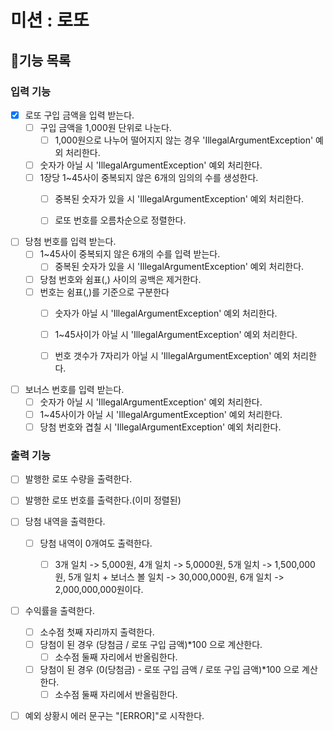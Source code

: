 # **미션 : 로또**

## **📜기능 목록**
 
### 입력 기능
- [x] 로또 구입 금액을 입력 받는다.
  - [ ] 구입 금액을 1,000원 단위로 나눈다.
    - [ ] 1,000원으로 나누어 떨어지지 않는 경우 'IllegalArgumentException' 예외 처리한다.
  - [ ] 숫자가 아닐 시 'IllegalArgumentException' 예외 처리한다.
  - [ ] 1장당 1~45사이 중복되지 않은 6개의 임의의 수를 생성한다.
    - [ ] 중복된 숫자가 있을 시 'IllegalArgumentException' 예외 처리한다.
    - [ ] 로또 번호를 오름차순으로 정렬한다.


- [ ] 당첨 번호를 입력 받는다.
  - [ ] 1~45사이 중복되지 않은 6개의 수를 입력 받는다.
    - [ ] 중복된 숫자가 있을 시 'IllegalArgumentException' 예외 처리한다.
  - [ ] 당첨 번호와 쉼표(,) 사이의 공백은 제거한다.
  - [ ] 번호는 쉼표(,)를 기준으로 구분한다
    - [ ] 숫자가 아닐 시 'IllegalArgumentException' 예외 처리한다.
    - [ ] 1~45사이가 아닐 시 'IllegalArgumentException' 예외 처리한다.
    - [ ] 번호 갯수가 7자리가 아닐 시 'IllegalArgumentException' 예외 처리한다.


- [ ] 보너스 번호를 입력 받는다.
  - [ ] 숫자가 아닐 시 'IllegalArgumentException' 예외 처리한다.
  - [ ] 1~45사이가 아닐 시 'IllegalArgumentException' 예외 처리한다.
  - [ ] 당첨 번호와 겹칠 시 'IllegalArgumentException' 예외 처리한다.

### 출력 기능
- [ ] 발행한 로또 수량을 출력한다.


- [ ] 발행한 로또 번호를 출력한다.(이미 정렬된)


- [ ] 당첨 내역을 출력한다.
  - [ ] 당첨 내역이 0개여도 출력한다.
    - [ ] 3개 일치 -> 5,000원, 4개 일치 -> 5,0000원, 5개 일치 -> 1,500,000원, 
          5개 일치 + 보너스 볼 일치 -> 30,000,000원, 6개 일치 -> 2,000,000,000원이다.


- [ ] 수익률을 출력한다.
  - [ ] 소수점 첫째 자리까지 출력한다.
  - [ ] 당첨이 된 경우 (당첨금 / 로또 구입 금액)*100 으로 계산한다.
    - [ ] 소수점 둘째 자리에서 반올림한다.
  - [ ] 당첨이 된 경우 (0(당첨금) - 로또 구입 금액 / 로또 구입 금액)*100 으로 계산한다.
    - [ ] 소수점 둘째 자리에서 반올림한다.
- [ ] 예외 상황시 에러 문구는 "[ERROR]"로 시작한다.
  

